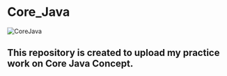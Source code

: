 # Core_Java

![CoreJava](https://user-images.githubusercontent.com/53760244/119848344-5f65bf00-bf29-11eb-97db-116dd5652e3a.JPG)

## This repository is created to upload my practice work on Core Java Concept.  
